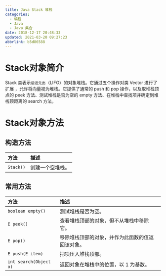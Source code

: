 ```yaml
---
title: Java Stack 堆栈
categories: 
  - 编程
  - Java
  - Java 集合
date: 2018-12-17 20:48:33
updated: 2021-03-20 09:27:23
abbrlink: b5d86588
---
```

# Stack对象简介
Stack 类表示`后进先出`（LIFO）的对象堆栈。它通过五个操作对类 Vector 进行了扩展 ，允许将向量视为堆栈。它提供了通常的 push 和 pop 操作，以及取堆栈顶点的 peek 方法、测试堆栈是否为空的 empty 方法、在堆栈中查找项并确定到堆栈顶距离的 search 方法。 


# Stack对象方法
## 构造方法
|方法|描述|
|:-|:-|
|`Stack()`|创建一个空堆栈。|

## 常用方法
|方法|描述|
|:-|:-|
|`boolean empty()`|测试堆栈是否为空。 |
|`E peek()`|查看堆栈顶部的对象，但不从堆栈中移除它。 |
|`E pop()`|移除堆栈顶部的对象，并作为此函数的值返回该对象。 |
|`E push(E item)`|把项压入堆栈顶部。 |
|`int search(Object o)`|返回对象在堆栈中的位置，以 1 为基数。 |
